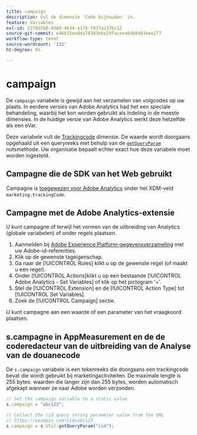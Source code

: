 ```yaml
---
title: campaign
description: Vul de dimensie 'Code bijhouden' in.
feature: Variables
exl-id: 2278d2b8-8d60-4634-a176-f027a237bc12
source-git-commit: e46b15eedda78303e6e29faceea6db8483eee277
workflow-type: tm+mt
source-wordcount: '232'
ht-degree: 0%

---
```


# campaign

De `campaign` variabele is gewijd aan het verzamelen van volgcodes op uw plaats. In eerdere versies van Adobe Analytics had het een speciale behandeling, waarbij het kon worden gebruikt als indeling in de meeste dimensies. In de huidige versie van Adobe Analytics werkt deze hetzelfde als een eVar.

Deze variabele vult de [Trackingcode](/help/components/dimensions/tracking-code.md) dimensie. De waarde wordt doorgaans opgehaald uit een queryreeks met behulp van de [`getQueryParam`](/help/implement/vars/plugins/getqueryparam.md) nutsmethode. Uw organisatie bepaalt echter exact hoe deze variabele moet worden ingesteld.

## Campagne die de SDK van het Web gebruikt

Campagne is [toegewezen voor Adobe Analytics](https://experienceleague.adobe.com/docs/analytics/implementation/aep-edge/variable-mapping.html) onder het XDM-veld `marketing.trackingCode`.

## Campagne met de Adobe Analytics-extensie

U kunt campagne of terwijl het vormen van de uitbreiding van Analytics (globale variabelen) of onder regels plaatsen.

1. Aanmelden bij [Adobe Experience Platform-gegevensverzameling](https://experience.adobe.com/data-collection) met uw Adobe-id-referenties.
2. Klik op de gewenste tageigenschap.
3. Ga naar de [!UICONTROL Rules] klikt u op de gewenste regel (of maakt u een regel).
4. Onder [!UICONTROL Actions]klikt u op een bestaande [!UICONTROL Adobe Analytics - Set Variables] of klik op het pictogram &#39;+&#39;.
5. Stel de [!UICONTROL Extension] en de [!UICONTROL Action Type] tot [!UICONTROL Set Variables].
6. Zoek de [!UICONTROL Campaign] sectie.

U kunt campagne aan een waarde of een parameter van het vraagkoord plaatsen.

## s.campagne in AppMeasurement en de de coderedacteur van de uitbreiding van de Analyse van de douanecode

De `s.campaign` variabele is een tekenreeks die doorgaans een trackingcode bevat die wordt gebruikt bij marketingactiviteiten. De maximale lengte is 255 bytes. waarden die langer zijn dan 255 bytes, worden automatisch afgekapt wanneer ze naar Adobe worden verzonden.

```js
// Set the campaign variable to a static value
s.campaign = "abc123";

// Collect the cid query string parameter value from the URL
// https://example.com?cid=abc123
s.campaign = s.Util.getQueryParam("cid");
```
